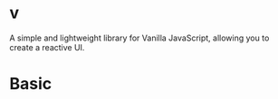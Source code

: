 # v
A simple and lightweight library for Vanilla JavaScript, allowing you to create a reactive UI.

# Basic
